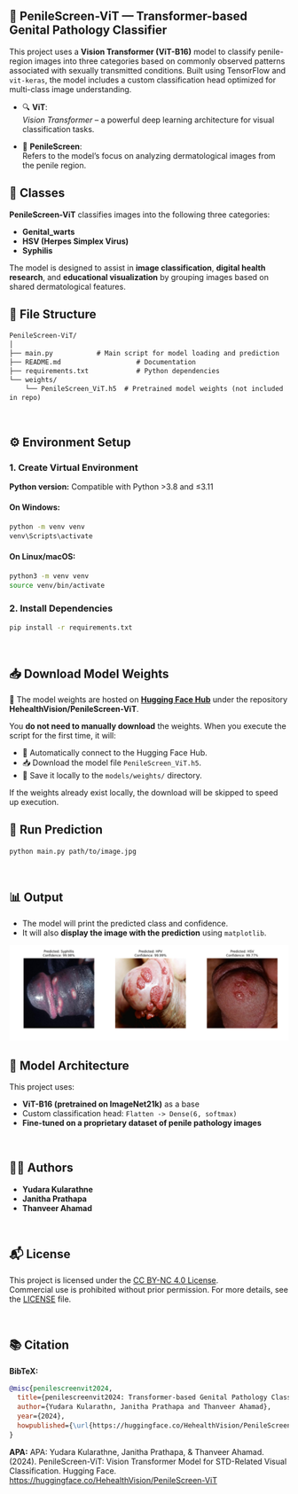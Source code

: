
## 🧪 PenileScreen-ViT — Transformer-based Genital Pathology Classifier

This project uses a **Vision Transformer (ViT-B16)** model to classify penile-region images into three categories based on commonly observed patterns associated with sexually transmitted conditions. Built using TensorFlow and `vit-keras`, the model includes a custom classification head optimized for multi-class image understanding.

- 🔍 **ViT**:  
  *Vision Transformer* – a powerful deep learning architecture for visual classification tasks.

- 🍆 **PenileScreen**:  
  Refers to the model’s focus on analyzing dermatological images from the penile region.

## 🧠 Classes

**PenileScreen-ViT** classifies images into the following three categories:

- **Genital_warts**
- **HSV (Herpes Simplex Virus)**
- **Syphilis**

The model is designed to assist in **image classification**, **digital health research**, and **educational visualization** by grouping images based on shared dermatological features.

## 📁 File Structure

```
PenileScreen-ViT/
│
├── main.py           # Main script for model loading and prediction
├── README.md                   # Documentation
├── requirements.txt            # Python dependencies
└── weights/
    └── PenileScreen_ViT.h5  # Pretrained model weights (not included in repo)
```

<br>

## ⚙️ Environment Setup

### 1. Create Virtual Environment

**Python version:** Compatible with Python >3.8 and ≤3.11

#### On Windows:
```bash
python -m venv venv
venv\Scripts\activate
```

#### On Linux/macOS:
```bash
python3 -m venv venv
source venv/bin/activate
```

### 2. Install Dependencies

```bash
pip install -r requirements.txt
```
<br>

## 📥 Download Model Weights

 🤗 The model weights are hosted on [**Hugging Face Hub**](https://huggingface.co/HehealthVision/PenileScreen-ViT) under the repository **HehealthVision/PenileScreen-ViT**.

You **do not need to manually download** the weights. When you execute the script for the first time, it will:

- 🤖 Automatically connect to the Hugging Face Hub.
- 📥 Download the model file `PenileScreen_ViT.h5`.
- 💾 Save it locally to the `models/weights/` directory.

If the weights already exist locally, the download will be skipped to speed up execution.
<br>

## 🚀 Run Prediction

```bash
python main.py path/to/image.jpg
```

<br>

## 📊 Output

- The model will print the predicted class and confidence.
- It will also **display the image with the prediction** using `matplotlib`.


<img src="https://github.com/janithaDassanayake/dummyimages/blob/main/output%20(5).png" alt="STD VIT" />
<br>

## 🧠 Model Architecture

This project uses:
- **ViT-B16 (pretrained on ImageNet21k)** as a base
- Custom classification head: `Flatten -> Dense(6, softmax)`
- **Fine-tuned on a proprietary dataset of penile pathology images**

<br>

## 👨‍💻 Authors

- **Yudara Kularathne**
- **Janitha Prathapa**
- **Thanveer Ahamad**

<br>


## 📬 License

This project is licensed under the [CC BY-NC 4.0 License](https://creativecommons.org/licenses/by-nc/4.0/).  
Commercial use is prohibited without prior permission. For more details, see the [LICENSE](./LICENSE) file.

<br>

## 📚 Citation

**BibTeX:**
```bibtex
@misc{penilescreenvit2024,
  title={penilescreenvit2024: Transformer-based Genital Pathology Classifier},
  author={Yudara Kularathn, Janitha Prathapa and Thanveer Ahamad},
  year={2024},
  howpublished={\url{https://huggingface.co/HehealthVision/PenileScreen-ViT}},
}
```

**APA:**
APA: Yudara Kularathne, Janitha Prathapa, & Thanveer Ahamad. (2024). PenileScreen-ViT: Vision Transformer Model for STD-Related Visual Classification. Hugging Face. https://huggingface.co/HehealthVision/PenileScreen-ViT

